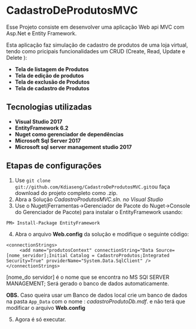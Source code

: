 # CadastroDeProdutosMVC
Esse Projeto consiste em desenvolver uma aplicação Web api MVC com Asp.Net e Entity Framework. 

Esta aplicação faz simulação de cadastro de produtos de uma loja virtual, tendo como pricipais funcionalidades um CRUD (Create, Read, Update e Delete ):
- **Tela de listagem de Produtos**
- **Tela de edição de produtos**
- **Tela de exclusão de Produtos**
- **Tela de cadastro de Produtos** 

## Tecnologias utilizadas
- **Visual Studio 2017**
- **EntityFramework 6.2** 
- **Nuget como gerenciador de dependências**
- **Microsoft Sql Server 2017** 
- **Microsoft sql server management studio 2017** 

## Etapas de configurações

1. Use `git clone git://github.com/Kdiaseng/CadastroDeProdutosMVC.git`ou faça download do projeto completo como .zip.
2. Abra a Solução *CadastroProdutosMVC.sln. no Visual Studio*
3. Use o Nuget(Ferramentas->Gerenciador de Pacote do Nuget->Console do Gerenciador de Pacote) para instalar o EntityFramework usando:
```
PM> Install-Package EntityFramework
```

4. Abra o arquivo **Web.config** da solução e modifique o seguinte código:
 ```
 <connectionStrings>
      <add name="produtosContext" connectionString="Data Source=[nome_servidor];Initial Catalog = CadastroProdutos;Integrated Security=True" providerName="System.Data.SqlClient" />
</connectionStrings>
```
[nome_do servidor] é o nome que se encontra no MS SQl SERVER MANAGEMENT;
Será gerado o banco de dados automaticamente.

**OBS.**
Caso queira usar um Banco de dados local crie um banco de dados na pasta `App_Data` com o nome : *cadastroProdutoDb.mdf*. e não terá que modificar o arquivo **Web.config**

5. Agora é só executar.

